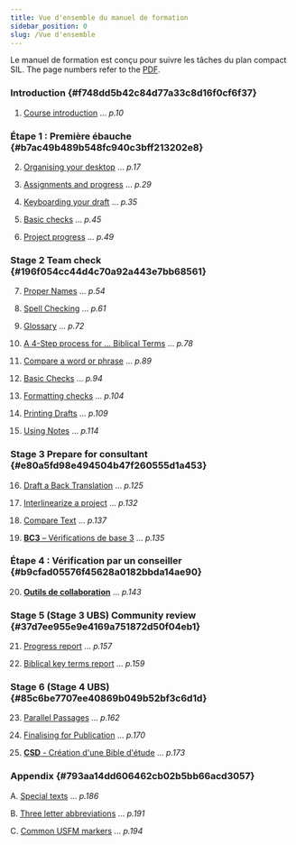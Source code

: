 ```yaml
---
title: Vue d'ensemble du manuel de formation
sidebar_position: 0
slug: /Vue d'ensemble
---
```




Le manuel de formation est conçu pour suivre les tâches du plan compact SIL. The page numbers refer to the [PDF](https://manual.paratext.org/img/Ptx-man-en-9.3.pdf).


### Introduction {#f748dd5b42c84d77a33c8d16f0cf6f37}


1. [Course introduction](https://sillsdev.github.io/paratext-manual/1.Intro) ... _p.10_


### Étape 1 : Première ébauche {#b7ac49b489b548fc940c3bff213202e8}


2. [Organising your desktop](https://sillsdev.github.io/paratext-manual/2.OD) ... _p.17_



3. [Assignments and progress](https://sillsdev.github.io/paratext-manual/3.PP1) ... _p.29_



4. [Keyboarding your draft](https://sillsdev.github.io/paratext-manual/4.KD) ... _p.35_



5. [Basic checks](https://sillsdev.github.io/paratext-manual/5.BC1) ... _p.45_



6. [Project progress](https://sillsdev.github.io/paratext-manual/6.PP2) ... _p.49_


### Stage 2 Team check {#196f054cc44d4c70a92a443e7bb68561}


7. [Proper Names](https://sillsdev.github.io/paratext-manual/7.PN) ... _p.54_



8. [Spell Checking](https://sillsdev.github.io/paratext-manual/8.SP) ... _p.61_



9. [Glossary](https://sillsdev.github.io/paratext-manual/9.GL) ... _p.72_



10. [A 4-Step process for ... Biblical Terms](https://sillsdev.github.io/paratext-manual/10.BT) ... _p.78_



11. [Compare a word or phrase](https://sillsdev.github.io/paratext-manual/11.MP) ... _p.89_



12. [Basic Checks](https://sillsdev.github.io/paratext-manual/12.BC2) ... _p.94_



13. [Formatting checks](https://sillsdev.github.io/paratext-manual/13.FC) ... _p.104_



14. [Printing Drafts](https://sillsdev.github.io/paratext-manual/14.PD) ... _p.109_



15. [Using Notes](https://sillsdev.github.io/paratext-manual/15.UN) ... _p.114_


### Stage 3 Prepare for consultant {#e80a5fd98e494504b47f260555d1a453}


16. [Draft a Back Translation](https://sillsdev.github.io/paratext-manual/16.BT1) ... _p.125_



17. [Interlinearize a project](https://sillsdev.github.io/paratext-manual/17.BT2) ... _p.132_



18. [Compare Text](https://sillsdev.github.io/paratext-manual/18.CT) ... _p.137_



19. [**BC3** – Vérifications de base 3](https://sillsdev.github.io/paratext-manual/19.BC3) ... _p.135_


### Étape 4 : Vérification par un conseiller {#b9cfad05576f45628a0182bbda14ae90}


20. [**Outils de collaboration**](https://sillsdev.github.io/paratext-manual/20.CT) ... _p.143_


### Stage 5 (Stage 3 UBS) Community review {#37d7ee955e9e4169a751872d50f04eb1}


21. [Progress report](https://sillsdev.github.io/paratext-manual/21.PPR) ... _p.157_



22. [Biblical key terms report](https://sillsdev.github.io/paratext-manual/22.BTR) ... _p.159_


### Stage 6 (Stage 4 UBS) {#85c6be7707ee40869b049b52bf3c6d1d}


23. [Parallel Passages](https://sillsdev.github.io/paratext-manual/23.PP) ... _p.162_



24. [Finalising for Publication](https://sillsdev.github.io/paratext-manual/24.FFP) ... _p.170_



25. [**CSD** - Création d'une Bible d'étude](https://sillsdev.github.io/paratext-manual/25.StudyBibles) ... _p.173_


### Appendix {#793aa14dd606462cb02b5bb66acd3057}


A. [Special texts](https://sillsdev.github.io/paratext-manual/A.st) ... _p.186_



B. [Three letter abbreviations](https://sillsdev.github.io/paratext-manual/B.3l) ... _p.191_



C. [Common USFM markers](https://sillsdev.github.io/paratext-manual/C.USFM) ... _p.194_


